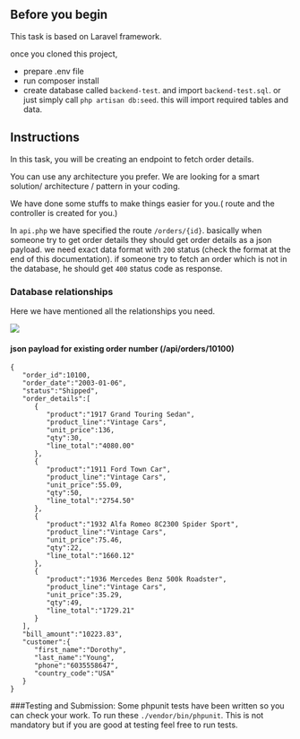 ## Before you begin
This task is based on Laravel framework.

once you cloned this project, 


- prepare .env file
- run composer install
- create database called `backend-test`. and import `backend-test.sql`.
or just simply call `php artisan db:seed`. this will import required tables and data.

## Instructions
In this task, you will be creating an endpoint to fetch order details. 

You can use any architecture you prefer. We are looking for a smart solution/ architecture / pattern in your coding. 

We have done some stuffs to make things easier for you.( route and the controller is created for you.)

In `api.php` we have specified the route `/orders/{id}`. basically when someone try to get order details they should get order details as a json payload. we need exact data format with `200` status (check the format at the end of this documentation). if someone try to fetch an order which is not in the database, he should get `400` status code as response. 


### Database relationships

Here we have mentioned all the relationships you need.

<img src="https://www.mysqltutorial.org/wp-content/uploads/2009/12/MySQL-Sample-Database-Schema.png">



#### json payload for existing order number (/api/orders/10100)


    {
       "order_id":10100,
       "order_date":"2003-01-06",
       "status":"Shipped",
       "order_details":[
          {
             "product":"1917 Grand Touring Sedan",
             "product_line":"Vintage Cars",
             "unit_price":136,
             "qty":30,
             "line_total":"4080.00"
          },
          {
             "product":"1911 Ford Town Car",
             "product_line":"Vintage Cars",
             "unit_price":55.09,
             "qty":50,
             "line_total":"2754.50"
          },
          {
             "product":"1932 Alfa Romeo 8C2300 Spider Sport",
             "product_line":"Vintage Cars",
             "unit_price":75.46,
             "qty":22,
             "line_total":"1660.12"
          },
          {
             "product":"1936 Mercedes Benz 500k Roadster",
             "product_line":"Vintage Cars",
             "unit_price":35.29,
             "qty":49,
             "line_total":"1729.21"
          }
       ],
       "bill_amount":"10223.83",
       "customer":{
          "first_name":"Dorothy",
          "last_name":"Young",
          "phone":"6035558647",
          "country_code":"USA"
       }
    }

###Testing and Submission:
Some phpunit tests have been written so you can check your work. To run these `./vendor/bin/phpunit`. This is not mandatory but if you are good at testing feel free to run tests.   